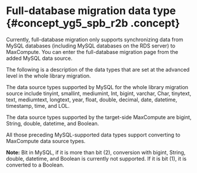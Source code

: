 # Full-database migration data type {#concept_yg5_spb_r2b .concept}

Currently, full-database migration only supports synchronizing data from MySQL databases \(including MySQL databases on the RDS server\) to MaxCompute. You can enter the full-database migration page from the added MySQL data source.

The following is a description of the data types that are set at the advanced level in the whole library migration.

The data source types supported by MySQL for the whole library migration source include tinyint, smallint, mediumint, Int, bigint, varchar, Char, tinytext, text, mediumtext, longtext, year, float, double, decimal, date, datetime, timestamp, time, and LOL.

The data source types supported by the target-side MaxCompute are bigint, String, double, datetime, and Boolean.

All those preceding MySQL-supported data types support converting to MaxCompute data source types.

**Note:** Bit in MySQL, if it is more than bit \(2\), conversion with bigint, String, double, datetime, and Boolean is currently not supported. If it is bit \(1\), it is converted to a Boolean.


